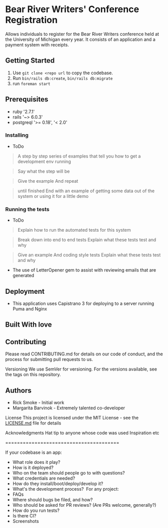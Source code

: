 # Bear River Writers' Conference Registration
Allows individuals to register for the Bear River Writers conference held at the University of Michigan every year. It consists of an application and a payment system with receipts.

## Getting Started
1. Use ```git clone <repo url``` to copy the codebase.
2. Run ```bin/rails db:create```,  ```bin/rails db:migrate```
3. run ```foreman start```

## Prerequisites
- ruby '2.7.1'
- rails '~> 6.0.3'
- postgreql '>= 0.18', '< 2.0'

### Installing
- ToDo
> A step by step series of examples that tell you how to get a development env running

> Say what the step will be

> Give the example
> And repeat

> until finished
> End with an example of getting some data out of the system or using it for a little demo

### Running the tests
- ToDo
> Explain how to run the automated tests for this system

> Break down into end to end tests
> Explain what these tests test and why

> Give an example
> And coding style tests
> Explain what these tests test and why

- The use of LetterOpener gem to assist with reviewing emails that are generated

## Deployment
- This application uses Capistrano 3 for deploying to a server running Puma and Nginx

## Built With love

## Contributing
Please read CONTRIBUTING.md for details on our code of conduct, and the process for submitting pull requests to us.

Versioning
We use SemVer for versioning. For the versions available, see the tags on this repository.

## Authors
- Rick Smoke - Initial work
- Margarita Barvinok - Extremely talented co-developer

License
This project is licensed under the MIT License - see the [LICENSE.md](LICENSE) file for details

Acknowledgments
Hat tip to anyone whose code was used
Inspiration
etc



=======================================

If your codebase is an app:
- What role does it play?
- How is it deployed?
- Who on the team should people go to with questions?
- What credentials are needed?
- How do they install/boot/deploy/develop it?
- What's the development process?
​
For any project:
- FAQs
- Where should bugs be filed, and how?
- Who should be asked for PR reviews? (Are PRs welcome, generally?)
- How do you run tests?
- Is there CI?
- Screenshots
